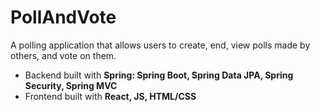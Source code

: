# PollAndVote
A polling application that allows users to create, end, view polls made by others, and vote on them.

* Backend built with **Spring: Spring Boot, Spring Data JPA, Spring Security, Spring MVC**
* Frontend built with **React, JS, HTML/CSS**
